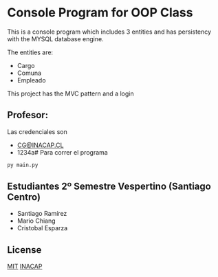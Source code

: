 # Console Program for OOP Class

This is a console program which includes 3 entities and has persistency with the MYSQL database engine.

The entities are:

- Cargo
- Comuna
- Empleado

This project has the MVC pattern and a login

## Profesor:

Las credenciales son

- CG@INACAP.CL
- 1234a#
  Para correr el programa

```bash
py main.py
```

## Estudiantes 2º Semestre Vespertino (Santiago Centro)

- Santiago Ramírez
- Mario Chiang
- Cristobal Esparza

## License

[MIT](https://choosealicense.com/licenses/mit/)
[INACAP](https://portales.inacap.cl/)
